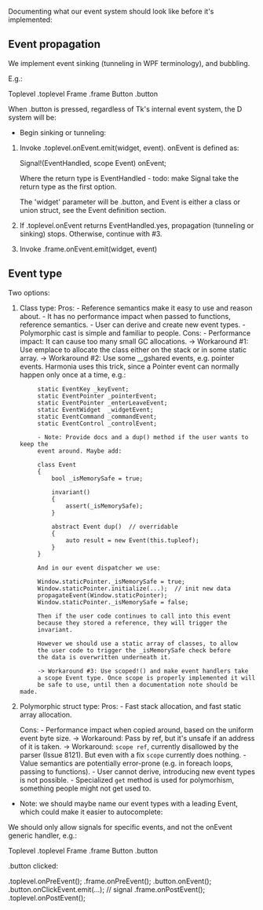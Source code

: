 Documenting what our event system should look like before it's implemented:

## Event propagation

We implement event sinking (tunneling in WPF terminology), and bubbling.

E.g.:

Toplevel .toplevel
    Frame .frame
        Button .button

When .button is pressed, regardless of Tk's internal event system, the D system will be:

- Begin sinking or tunneling:

1. Invoke .toplevel.onEvent.emit(widget, event). onEvent is defined as:

    Signal!(EventHandled, scope Event) onEvent;

    Where the return type is EventHandled
        - todo: make Signal take the return type as the first option.

    The 'widget' parameter will be .button, and Event is either a class or union struct,
    see the Event definition section.

2. If .toplevel.onEvent returns EventHandled.yes, propagation (tunneling or sinking) stops.
   Otherwise, continue with #3.

3. Invoke .frame.onEvent.emit(widget, event)

## Event type

Two options:

1) Class type:
    Pros:
        - Reference semantics make it easy to use and reason about.
        - It has no performance impact when passed to functions, reference semantics.
        - User can derive and create new event types.
        - Polymorphic cast is simple and familiar to people.
    Cons:
        - Performance impact: It can cause too many small GC allocations.
            -> Workaround #1: Use emplace to allocate the class either on the stack or
               in some static array.
            -> Workaround #2: Use some __gshared events, e.g. pointer events. Harmonia
               uses this trick, since a Pointer event can normally happen only once
               at a time, e.g.:

            static EventKey _keyEvent;
            static EventPointer _pointerEvent;
            static EventPointer _enterLeaveEvent;
            static EventWidget  _widgetEvent;
            static EventCommand _commandEvent;
            static EventControl _controlEvent;

            - Note: Provide docs and a dup() method if the user wants to keep the
            event around. Maybe add:

            class Event
            {
                bool _isMemorySafe = true;

                invariant()
                {
                    assert(_isMemorySafe);
                }

                abstract Event dup()  // overridable
                {
                    auto result = new Event(this.tupleof);
                }
            }

            And in our event dispatcher we use:

            Window.staticPointer._isMemorySafe = true;
            Window.staticPointer.initialize(...);  // init new data
            propagateEvent(Window.staticPointer);
            Window.staticPointer._isMemorySafe = false;

            Then if the user code continues to call into this event
            because they stored a reference, they will trigger the
            invariant.

            However we should use a static array of classes, to allow
            the user code to trigger the _isMemorySafe check before
            the data is overwritten underneath it.

            -> Workaround #3: Use scoped!() and make event handlers take
            a scope Event type. Once scope is properly implemented it will
            be safe to use, until then a documentation note should be made.

2) Polymorphic struct type:
    Pros:
        - Fast stack allocation, and fast static array allocation.

    Cons:
        - Performance impact when copied around, based on the uniform event byte size.
            -> Workaround: Pass by ref, but it's unsafe if an address of it is taken.
                -> Workaround: `scope ref`, currently disallowed by the parser (Issue 8121).
                   But even with a fix `scope` currently does nothing.
        - Value semantics are potentially error-prone (e.g. in foreach loops, passing to functions).
        - User cannot derive, introducing new event types is not possible.
        - Specialized `get` method is used for polymorhism, something people might not get used to.

- Note: we should maybe name our event types with a leading Event, which could make it easier to
autocomplete:

We should only allow signals for specific events, and not the onEvent generic handler, e.g.:

Toplevel .toplevel
    Frame .frame
        Button .button

.button clicked:

.toplevel.onPreEvent();
    .frame.onPreEvent();
        .button.onEvent();
        .button.onClickEvent.emit(...);  // signal
    .frame.onPostEvent();
.toplevel.onPostEvent();
